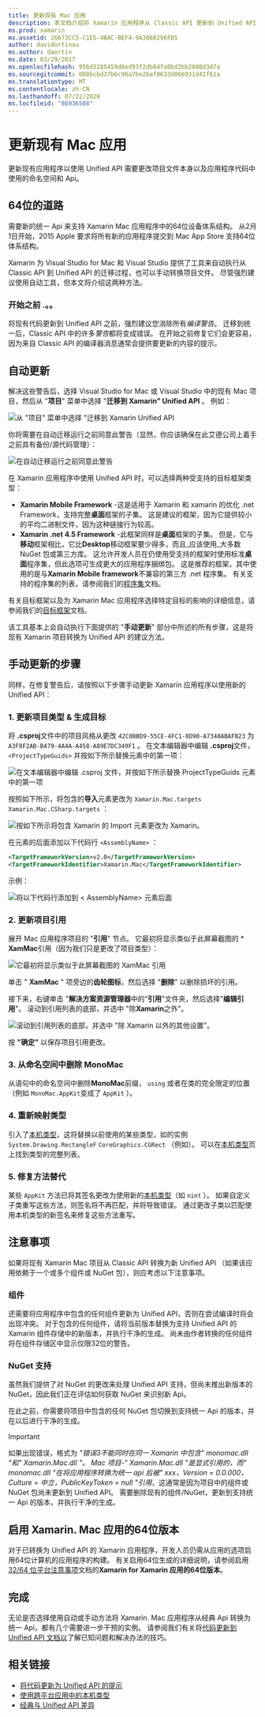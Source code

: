```yaml
---
title: 更新现有 Mac 应用
description: 本文档介绍将 Xamarin 应用程序从 Classic API 更新到 Unified API 时必须遵循的步骤。
ms.prod: xamarin
ms.assetid: 26673CC5-C1E5-4BAC-BEF4-9A386B296FD5
author: davidortinau
ms.author: daortin
ms.date: 03/29/2017
ms.openlocfilehash: 956d3285459d8ed93f2db84fa0bd2bb2880d3d7a
ms.sourcegitcommit: 008bcbd37b6c96a7be2baf0633d066931d41f61a
ms.translationtype: MT
ms.contentlocale: zh-CN
ms.lasthandoff: 07/22/2020
ms.locfileid: "86936508"
---
```

# <a name="updating-existing-mac-apps"></a>更新现有 Mac 应用

更新现有应用程序以使用 Unified API 需要更改项目文件本身以及应用程序代码中使用的命名空间和 Api。

## <a name="the-road-to-64-bits"></a>64位的道路

需要新的统一 Api 来支持 Xamarin Mac 应用程序中的64位设备体系结构。 从2月1日开始，2015 Apple 要求将所有新的应用程序提交到 Mac App Store 支持64位体系结构。

Xamarin 为 Visual Studio for Mac 和 Visual Studio 提供了工具来自动执行从 Classic API 到 Unified API 的迁移过程，也可以手动转换项目文件。 尽管强烈建议使用自动工具，但本文将介绍这两种方法。

### <a name="before-you-start"></a>开始之前 .。。

将现有代码更新到 Unified API 之前，强烈建议您消除所有*编译警告*。 迁移到统一后，Classic API 中的许多*警告*都将变成错误。 在开始之前修复它们会更容易，因为来自 Classic API 的编译器消息通常会提供要更新的内容的提示。

## <a name="automated-updating"></a>自动更新

解决这些警告后，选择 Visual Studio for Mac 或 Visual Studio 中的现有 Mac 项目，然后从 "**项目**" 菜单中选择 "**迁移到 Xamarin" Unified API** 。 例如：

![从 "项目" 菜单中选择 "迁移到 Xamarin Unified API](updating-mac-apps-images/beta-tool1.png)

你将需要在自动迁移运行之前同意此警告（显然，你应该确保在此艾德公司上着手之前具有备份/源代码管理）：

![在自动迁移运行之前同意此警告](updating-mac-apps-images/migrate01.png)

在 Xamarin 应用程序中使用 Unified API 时，可以选择两种受支持的目标框架类型：

- **Xamarin Mobile Framework** -这是适用于 Xamarin 和 xamarin 的优化 .net Framework，支持完整**桌面**框架的子集。 这是建议的框架，因为它提供较小的平均二进制文件，因为这种链接行为较高。
- **Xamarin .net 4.5 Framework** -此框架同样是**桌面**框架的子集。 但是，它与**移动**框架相比，它比**Desktop**移动框架要少得多，而且_应该使用_大多数 NuGet 包或第三方库。 这允许开发人员在仍使用受支持的框架时使用标准**桌面**程序集，但此选项可生成更大的应用程序捆绑包。 这是推荐的框架，其中使用的是与**Xamarin Mobile framework**不兼容的第三方 .net 程序集。 有关支持的程序集的列表，请参阅我们的[程序集](~/cross-platform/internals/available-assemblies.md)文档。

有关目标框架以及为 Xamarin Mac 应用程序选择特定目标的影响的详细信息，请参阅我们的[目标框架](~/mac/platform/target-framework.md)文档。 

该工具基本上会自动执行下面提供的 "**手动更新**" 部分中所述的所有步骤，这是将现有 Xamarin 项目转换为 Unified API 的建议方法。

## <a name="steps-to-update-manually"></a>手动更新的步骤

同样，在修复警告后，请按照以下步骤手动更新 Xamarin 应用程序以使用新的 Unified API：

### <a name="1-update-project-type--build-target"></a>1. 更新项目类型 & 生成目标

将 **.csproj**文件中的项目风格从更改 `42C0BBD9-55CE-4FC1-8D90-A7348ABAFB23` 为 `A3F8F2AB-B479-4A4A-A458-A89E7DC349F1` 。 在文本编辑器中编辑 **.csproj**文件， `<ProjectTypeGuids>` 并按如下所示替换元素中的第一项：

![在文本编辑器中编辑 .csproj 文件，并按如下所示替换 ProjectTypeGuids 元素中的第一项](updating-mac-apps-images/csproj.png)

按照如下所示，将包含的**导入**元素更改为 `Xamarin.Mac.targets` `Xamarin.Mac.CSharp.targets` ：

![按如下所示将包含 Xamarin 的 Import 元素更改为 Xamarin。](updating-mac-apps-images/csproj2.png)

在元素的后面添加以下代码行 `<AssemblyName>` ：

```xml
<TargetFrameworkVersion>v2.0</TargetFrameworkVersion>
<TargetFrameworkIdentifier>Xamarin.Mac</TargetFrameworkIdentifier>

```

示例：

![将以下代码行添加到 \< AssemblyName> 元素后面](updating-mac-apps-images/csproj3.png)

### <a name="2-update-project-references"></a>2. 更新项目引用

展开 Mac 应用程序项目的 "**引用**" 节点。 它最初将显示类似于此屏幕截图的 * **XamMac**引用（因为我们只是更改了项目类型）：

![它最初将显示类似于此屏幕截图的 XamMac 引用](updating-mac-apps-images/references.png)

单击 " **XamMac** " 项旁边的**齿轮图标**，然后选择 "**删除**" 以删除损坏的引用。

接下来，右键单击 "**解决方案资源管理器**中的"**引用**"文件夹，然后选择"**编辑引用**"。 滚动到引用列表的底部，并选中 "除**Xamarin**之外"。

![滚动到引用列表的底部，并选中 "除 Xamarin 以外的其他设置"。](updating-mac-apps-images/references2.png)

按 **"确定"** 以保存项目引用更改。

### <a name="3-remove-monomac-from-namespaces"></a>3. 从命名空间中删除 MonoMac

从语句中的命名空间中删除**MonoMac**前缀， `using` 或者在类的完全限定的位置（例如 `MonoMac.AppKit`变成了 `AppKit` ）。

### <a name="4-remap-types"></a>4. 重新映射类型

引入了[本机类型](~/cross-platform/macios/nativetypes.md)，这将替换以前使用的某些类型，如的实例 `System.Drawing.RectangleF` `CoreGraphics.CGRect` （例如）。 可以在[本机类型](~/cross-platform/macios/nativetypes.md)页上找到类型的完整列表。

### <a name="5-fix-method-overrides"></a>5. 修复方法替代

某些 `AppKit` 方法已将其签名更改为使用新的[本机类型](~/cross-platform/macios/nativetypes.md)（如 `nint` ）。 如果自定义子类重写这些方法，则签名将不再匹配，并将导致错误。 通过更改子类以匹配使用本机类型的新签名来修复这些方法重写。 

## <a name="considerations"></a>注意事项

如果将现有 Xamarin Mac 项目从 Classic API 转换为新 Unified API （如果该应用依赖于一个或多个组件或 NuGet 包），则应考虑以下注意事项。 

### <a name="components"></a>组件

还需要将应用程序中包含的任何组件更新为 Unified API，否则在尝试编译时将会出现冲突。 对于包含的任何组件，请将当前版本替换为支持 Unified API 的 Xamarin 组件存储中的新版本，并执行干净的生成。 尚未由作者转换的任何组件将在组件存储区中显示仅限32位的警告。

### <a name="nuget-support"></a>NuGet 支持

虽然我们提供了对 NuGet 的更改来处理 Unified API 支持，但尚未推出新版本的 NuGet，因此我们正在评估如何获取 NuGet 来识别新 Api。 

在此之前，你需要将项目中包含的任何 NuGet 包切换到支持统一 Api 的版本，并在以后进行干净的生成。

> [!IMPORTANT]
> 如果出现错误，格式为 _"错误3不能同时在同一 Xamarin 中包含" monomac.dll "和" Xamarin.Mac.dll "。 Mac 项目-" Xamarin.Mac.dll "是显式引用的，而" monomac.dll "在将应用程序转换为统一 api 后被" xxx，Version = 0.0.000，Culture = 中立，PublicKeyToken = null "引用_，这通常是因为项目中的组件或 NuGet 包尚未更新到 Unified API。 需要删除现有的组件/NuGet，更新到支持统一 Api 的版本，并执行干净的生成。

## <a name="enabling-64-bit-builds-of-xamarinmac-apps"></a>启用 Xamarin. Mac 应用的64位版本

对于已转换为 Unified API 的 Xamarin 应用程序，开发人员仍需从应用的选项启用64位计算机的应用程序的构建。 有关启用64位生成的详细说明，请参阅启用[32/64 位平台注意事项](~/cross-platform/macios/32-and-64/index.md)文档的**Xamarin for Xamarin 应用的64位版本**。

## <a name="finishing-up"></a>完成

无论是否选择使用自动或手动方法将 Xamarin. Mac 应用程序从经典 Api 转换为统一 Api，都有几个需要进一步干预的实例。 请参阅我们有关将[代码更新到 Unified API 文档以](~/cross-platform/macios/unified/updating-tips.md)了解已知问题和解决办法的技巧。

## <a name="related-links"></a>相关链接

- [将代码更新为 Unified API 的提示](~/cross-platform/macios/unified/updating-tips.md)
- [使用跨平台应用中的本机类型](~/cross-platform/macios/native-types-cross-platform.md)
- [经典与 Unified API 差异](https://github.com/xamarin/release-notes-archive/blob/master/release-notes/ios/api_changes/classic-vs-unified-8.6.0/index.md)
